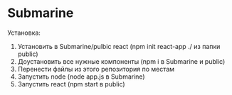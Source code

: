 # Submarine
Установка:
1. Установить в Submarine/pulbic react (npm init react-app ./ из папки public)
2. Доустановить все нужные компоненты (npm i в Submarine и public)
3. Перенести файлы из этого репозитория по местам
4. Запустить node (node app.js в Submarine)
5. Запустить react (npm start в public)
